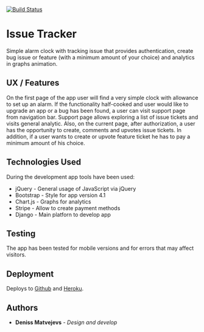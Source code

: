 [![Build Status](https://travis-ci.org/Madenden/issue-tracker.svg?branch=master)](https://travis-ci.org/Madenden/issue-tracker)

# Issue Tracker
Simple alarm clock with tracking issue that provides authentication, create bug issue or feature (with a minimum amount of your choice) and analytics in graphs animation.

## UX / Features

On the first page of the app user will find a very simple clock with allowance to set up an alarm. If the functionality half-cooked and user would like to upgrade an app or a bug has been found, a user can visit support page from navigation bar.
Support page allows exploring a list of issue tickets and visits general analytic. Also, on the current page, after authorization, a user has the opportunity to create, comments and upvotes issue tickets. In addition, if a user wants to create or upvote feature ticket he has to pay a minimum amount of his choice. 

## Technologies Used

During the development app tools have been used: 

- jQuery - General usage of JavaScript via jQuery
- Bootstrap - Style for app version 4.1
- Chart.js - Graphs for analytics
- Stripe - Allow to create payment methods
- Django - Main platforn to develop app

## Testing
The app has been tested for mobile versions and for errors that may affect visitors.

## Deployment

Deploys to [Github](https://github.com/Madenden/issue-tracker) and [Heroku](https://alarm-clock-issue-tracker.herokuapp.com/).

## Authors

* **Deniss Matvejevs** - *Design and develop* 
